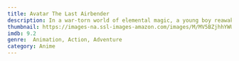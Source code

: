 ```yaml
---
title: Avatar The Last Airbender
description: In a war-torn world of elemental magic, a young boy reawakens to undertake a dangerous mystic quest to fulfill his destiny as the Avatar, and bring peace to the world.
thumbnail: https://images-na.ssl-images-amazon.com/images/M/MV5BZjhhYWU5N2UtOGU4Yi00M2E2LWE2ODktZDQ2MDNiN2RjNDgwXkEyXkFqcGdeQXVyNTA4NzY1MzY@._V1_QL50_SY999_CR0,0,657,999_AL_.jpg
imdb: 9.2
genre:  Animation, Action, Adventure
category: Anime
---
```

